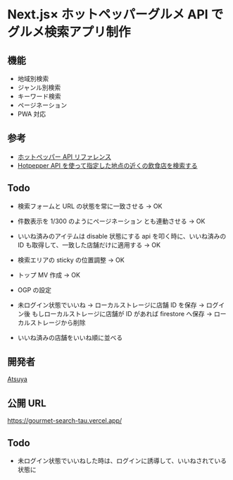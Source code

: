 # Next.js× ホットペッパーグルメ API でグルメ検索アプリ制作

## 機能

- 地域別検索
- ジャンル別検索
- キーワード検索
- ページネーション
- PWA 対応

## 参考

- [ホットペッパー API リファレンス](https://webservice.recruit.co.jp/doc/hotpepper/reference.html)
- [Hotpepper API を使って指定した地点の近くの飲食店を検索する](https://coffee-nominagara.com/hotpepper-api)

## Todo

- 検索フォームと URL の状態を常に一致させる → OK
- 件数表示を 1/300 のようにページネーション とも連動させる → OK
- いいね済みのアイテムは disable 状態にする api を叩く時に、いいね済みの ID も取得して、一致した店舗だけに適用する → OK

- 検索エリアの sticky の位置調整 → OK
- トップ MV 作成 → OK
- OGP の設定


- 未ログイン状態でいいね → ローカルストレージに店舗 ID を保存 → ログイン後 もしローカルストレージに店舗が ID があれば firestore へ保存 → ローカルストレージから削除
- いいね済みの店舗をいいね順に並べる

## 開発者

[Atsuya](https://github.com/AtsuyaMorishita)

## 公開 URL

https://gourmet-search-tau.vercel.app/

## Todo

- 未ログイン状態でいいねした時は、ログインに誘導して、いいねされている状態に
